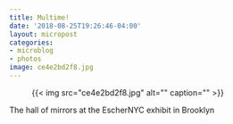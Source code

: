 ```yaml
---
title: Multime!
date: '2018-08-25T19:26:46-04:00'
layout: micropost
categories:
- microblog
- photos
image: ce4e2bd2f8.jpg
---
```


<figure class="photo">
  {{< img src="ce4e2bd2f8.jpg" alt="" caption="" >}}

</figure>


The hall of mirrors at the EscherNYC exhibit in Brooklyn




